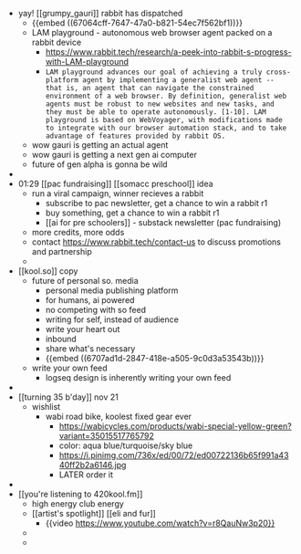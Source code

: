 - yay! [[grumpy_gauri]] rabbit has dispatched
	- {{embed ((67064cff-7647-47a0-b821-54ec7f562bf1))}}
	- LAM playground - autonomous web browser agent packed on a rabbit device
		- https://www.rabbit.tech/research/a-peek-into-rabbit-s-progress-with-LAM-playground
		- ``LAM playground advances our goal of achieving a truly cross-platform agent by implementing a generalist web agent -- that is, an agent that can navigate the constrained environment of a web browser. By definition, generalist web agents must be robust to new websites and new tasks, and they must be able to operate autonomously. [1-10]. LAM playground is based on WebVoyager, with modifications made to integrate with our browser automation stack, and to take advantage of features provided by rabbit OS.``
	- wow gauri is getting an actual agent
	- wow gauri is getting a next gen ai computer
	- future of gen alpha is gonna be wild
-
- 01:29 [[pac fundraising]] [[somacc preschool]] idea
	- run a viral campaign, winner recieves a rabbit
		- subscribe to pac newsletter, get a chance to win a rabbit r1
		- buy something, get a chance to win a rabbit r1
		- [[ai for pre schoolers]] - substack newsletter (pac fundraising)
	- more credits, more odds
	- contact https://www.rabbit.tech/contact-us to discuss promotions and partnership
	-
- [[kool.so]] copy
	- future of personal so. media
		- personal media publishing platform
		- for humans, ai powered
		- no competing with so feed
		- writing for self, instead of audience
		- write your heart out
		- inbound
		- share what's necessary
		- {{embed ((6707ad1d-2847-418e-a505-9c0d3a53543b))}}
	- write your own feed
		- logseq design is inherently writing your own feed
-
- [[turning 35 b'day]] nov 21
	- wishlist
		- wabi road bike, koolest fixed gear ever
			- https://wabicycles.com/products/wabi-special-yellow-green?variant=35015517765792
			- color: aqua blue/turquoise/sky blue
			- https://i.pinimg.com/736x/ed/00/72/ed00722136b65f991a4340ff2b2a6146.jpg
			- LATER order it
-
- [[you're listening to 420kool.fm]]
	- high energy club energy
	- [[artist's spotlight]] [[eli and fur]]
		- {{video https://www.youtube.com/watch?v=r8QauNw3p20}}
	-
	-